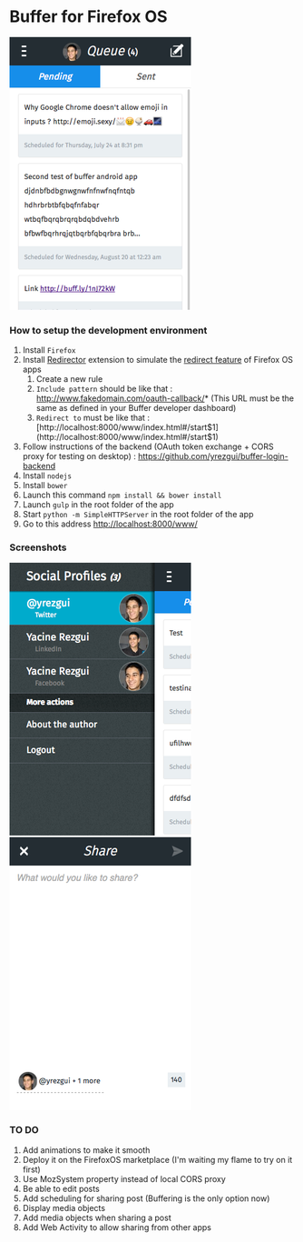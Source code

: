 # Buffer for Firefox OS

![screenshot1](screenshot1.png)

### How to setup the development environment

1. Install ```Firefox```
2. Install [Redirector](https://addons.mozilla.org/en-US/firefox/addon/redirector/) extension to simulate the [redirect feature](https://developer.mozilla.org/en-US/Apps/Build/Manifest#redirects) of Firefox OS apps
	1. Create a new rule
	2. ```Include pattern``` should be like that : http://www.fakedomain.com/oauth-callback/* (This URL must be the same as defined in your Buffer developer dashboard)
	3. ```Redirect to``` must be like that : [http://localhost:8000/www/index.html#/start$1](http://localhost:8000/www/index.html#/start$1)
3. Follow instructions of the backend (OAuth token exchange + CORS proxy for testing on desktop) : https://github.com/yrezgui/buffer-login-backend
5. Install ```nodejs```
6. Install ```bower```
7. Launch this command ```npm install && bower install```
8. Launch ```gulp``` in the root folder of the app
9. Start ```python -m SimpleHTTPServer``` in the root folder of the app
10. Go to this address [http://localhost:8000/www/](http://localhost:8000/www/)


### Screenshots

![screenshot2](screenshot2.png) ![screenshot3](screenshot3.png)


### TO DO

1. Add animations to make it smooth
2. Deploy it on the FirefoxOS marketplace (I'm waiting my flame to try on it first)
3. Use MozSystem property instead of local CORS proxy
4. Be able to edit posts
5. Add scheduling for sharing post (Buffering is the only option now)
6. Display media objects
7. Add media objects when sharing a post
8. Add Web Activity to allow sharing from other apps
